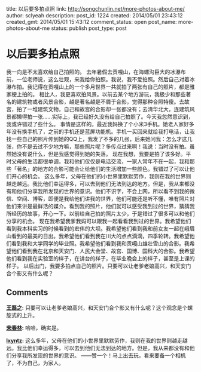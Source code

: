 title: 以后要多拍点照
link: http://songchunlin.net/more-photos-about-me/
author: sclyeah
description: 
post_id: 1224
created: 2014/05/01 23:43:12
created_gmt: 2014/05/01 15:43:12
comment_status: open
post_name: more-photos-about-me
status: publish
post_type: post

# 以后要多拍点照

我一向是不太喜欢给自己拍照的。 去年暑假去贡嘎山，在海螺沟巨大的冰瀑布前，一位老师说，这么壮观，来我给你拍照。我说，我不爱拍照。然后自己对着冰瀑布拍。我记得在贡嘎山上的一个多月世界一共就拍了两张有自己的照片，都是雅家梗上拍的。 相比人，我更喜欢拍风景。以前去某个地方游玩，我极少和那些著名的建筑物或者风景合影，越是著名越是不屑于合影，觉得那种合照特傻。去故宫，拍了一堆建筑文物，自己和故宫的合影却一张都没有；去清华北大，连建筑风景都懒得拍一张……实际上，我已经好久没有给自己拍照了。今天我忽然意识到，我或许错过了些什么。 事情是这样的。最近我妈换了个小米3手机。她老人家好多年没有换手机了，之前的手机还是蓝屏功能机。手机一买回来就给我打电话，让我找一些自己的照片传到她的QQ上，我发了不多的几张，后来她问我：怎么才这几张，你不是去过不少地方嘛，那些照片呢？多传点过来啊！我说：当时没有拍。虽然她没有说什么，但是我感觉得到她的失落。 现在我想，我要是拍了该多好。平时父母的生活都很单调，我和他们仅仅是电话交流，一家人常年不在一起，我和那些「著名」的地方的合影可能会让给他们的生活增加一些颜色。我错过了可以让他们开心的机会。 这么多年，父母在他们的小世界里默默劳作，我则在我的世界则越走越远。我比他们幸运得多，可以去到他们无法到达的地方。但是，我从来都没有和他们分享我所发现的世界的意识。他们不识字，不会上网，所以看不到我的微信、空间、博客，即便是我给他们讲我的世界，他们可能还是听不懂，唯有照片对他们来讲是最鲜活的媒介。看到我的照片，他们就可以感受我到过的世界，猜猜我所经历的故事，开心一下。以前给自己拍的照片太少，于是错过了很多可以和他们分享的机会。 现在我希望我爹我妈可以跟我一起看看我到过的世界。我希望他们看到我本科实习的时候看到的宏伟的大坝。我希望他们看到我和前女友一起在峨眉山看到的最美的日出。我希望他们看到我在川大的点点滴滴，四季轮转。我希望他们看到我和大学同学的毕业照。我希望他们看到我和贡嘎山雄壮雪山的合影。我希望他们看到我在北京和天安门、人民大会堂、故宫、国博、国科大的合影。我希望他们看到我在实验室的样子，在讲台的样子，在毕业晚会上的样子，甚至是上课的样子。 以后出门，我要多拍点自己的照片。只要可以让老爹老娘高兴，和天安门合个影又有什么呢？

## Comments

**[王磊之](#220 "2014-05-02 09:13:27"):** 只要可以让老爹老娘高兴，和天安门合个影又有什么呢？这个观念是个螺旋式的上升。

**[宋春林](#221 "2014-05-02 12:54:45"):** 哈哈，确实是。

**[lxyntz](#298 "2014-05-19 15:58:31"):** 这么多年，父母在他们的小世界里默默劳作，我则在我的世界则越走越远。我比他们幸运得多，可以去到他们无法到达的地方。但是，我从来都没有和他们分享我所发现的世界的意识。 ——赞一个！马上出去玩，看来要备一个相机了，不为自己，为家人。

